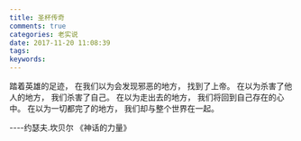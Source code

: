 ```yaml
---
title: 圣杯传奇
comments: true
categories: 老实说
date: 2017-11-20 11:08:39
tags:
keywords:
---
```


踏着英雄的足迹，
在我们以为会发现邪恶的地方，
找到了上帝。
在以为杀害了他人的地方，
我们杀害了自己。
在以为走出去的地方，
我们将回到自己存在的心中。
在以为一切都完了的地方，
我们却与整个世界在一起。

----约瑟夫.坎贝尔
                            《神话的力量》




